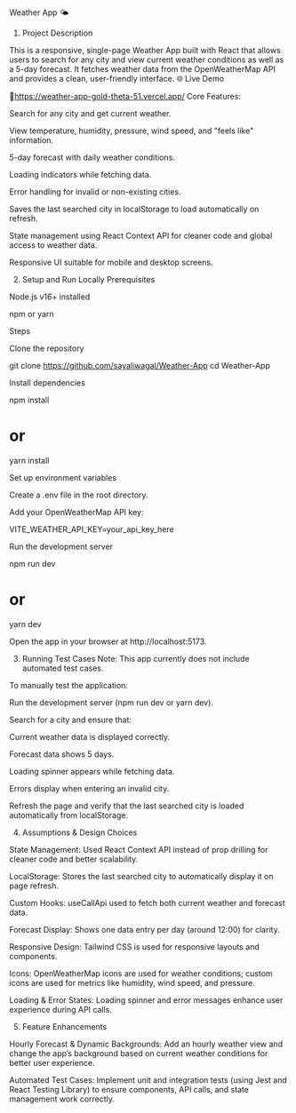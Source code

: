 Weather App 🌤️
1. Project Description

This is a responsive, single-page Weather App built with React that allows users to search for any city and view current weather conditions as well as a 5-day forecast. It fetches weather data from the OpenWeatherMap API and provides a clean, user-friendly interface.
🌐 Live Demo

🔗https://weather-app-gold-theta-51.vercel.app/
Core Features:

Search for any city and get current weather.

View temperature, humidity, pressure, wind speed, and "feels like" information.

5-day forecast with daily weather conditions.

Loading indicators while fetching data.

Error handling for invalid or non-existing cities.

Saves the last searched city in localStorage to load automatically on refresh.

State management using React Context API for cleaner code and global access to weather data.

Responsive UI suitable for mobile and desktop screens.

2. Setup and Run Locally
Prerequisites

Node.js v16+ installed

npm or yarn

Steps

Clone the repository

git clone https://github.com/sayaliwagal/Weather-App
cd Weather-App


Install dependencies

npm install
# or
yarn install


Set up environment variables

Create a .env file in the root directory.

Add your OpenWeatherMap API key:

VITE_WEATHER_API_KEY=your_api_key_here


Run the development server

npm run dev
# or
yarn dev


Open the app in your browser at http://localhost:5173.

3. Running Test Cases
Note: This app currently does not include automated test cases.

To manually test the application:

Run the development server (npm run dev or yarn dev).

Search for a city and ensure that:

Current weather data is displayed correctly.

Forecast data shows 5 days.

Loading spinner appears while fetching data.

Errors display when entering an invalid city.

Refresh the page and verify that the last searched city is loaded automatically from localStorage.

4. Assumptions & Design Choices

State Management: Used React Context API instead of prop drilling for cleaner code and better scalability.

LocalStorage: Stores the last searched city to automatically display it on page refresh.

Custom Hooks: useCallApi used to fetch both current weather and forecast data.

Forecast Display: Shows one data entry per day (around 12:00) for clarity.

Responsive Design: Tailwind CSS is used for responsive layouts and components.

Icons: OpenWeatherMap icons are used for weather conditions; custom icons are used for metrics like humidity, wind speed, and pressure.

Loading & Error States: Loading spinner and error messages enhance user experience during API calls.

5. Feature Enhancements

Hourly Forecast & Dynamic Backgrounds: Add an hourly weather view and change the app’s background based on current weather conditions for better user experience.

Automated Test Cases: Implement unit and integration tests (using Jest and React Testing Library) to ensure components, API calls, and state management work correctly.